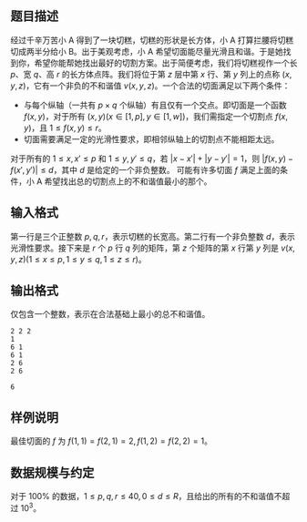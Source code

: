 ## 题目描述

经过千辛万苦小 A 得到了一块切糕，切糕的形状是长方体，小 A 打算拦腰将切糕切成两半分给小 B。出于美观考虑，小 A 希望切面能尽量光滑且和谐。于是她找到你，希望你能帮她找出最好的切割方案。出于简便考虑，我们将切糕视作一个长 $p$、宽 $q$、高 $r$ 的长方体点阵。我们将位于第 $z$ 层中第 $x$ 行、第 $y$ 列上的点称 $(x,y,z)$，它有一个非负的不和谐值 $v(x,y,z)$。一个合法的切面满足以下两个条件：

- 与每个纵轴（一共有 $p\times q$ 个纵轴）有且仅有一个交点。即切面是一个函数 $f(x,y)$，对于所有 $(x,y)(x\in [1,p],y\in[1,w])$，我们需指定一个切割点 $f(x,y)$，且 $1\le f(x,y)\le r$。
- 切面需要满足一定的光滑性要求，即相邻纵轴上的切割点不能相距太远。

对于所有的 $1\le x,x'\le p$ 和 $1\le y,y'\le q$，若 $|x-x'|+|y-y'|=1$，则 $|f(x,y)-f(x',y')| \le d$，其中 $d$ 是给定的一个非负整数。 可能有许多切面 $f$ 满足上面的条件，小 A 希望找出总的切割点上的不和谐值最小的那个。

## 输入格式

第一行是三个正整数 $p,q,r$，表示切糕的长宽高。第二行有一个非负整数 $d$，表示光滑性要求。接下来是 $r$ 个 $p$ 行 $q$ 列的矩阵，第 $z$ 个矩阵的第 $x$ 行第 $y$ 列是 $v(x,y,z)(1\le x\le p,1\le y\le q,1\le z\le r)$。

## 输出格式

仅包含一个整数，表示在合法基础上最小的总不和谐值。



```input1
2 2 2
1
6 1
6 1
2 6
2 6
```



```output1
6
```

## 样例说明

最佳切面的 $f$ 为 $f(1,1)=f(2,1)=2,f(1,2)=f(2,2)=1$。

## 数据规模与约定

对于 $100\%$ 的数据，$1 \leq p,q,r\leq 40,0\le d\le R$，且给出的所有的不和谐值不超过 $10^3$。

